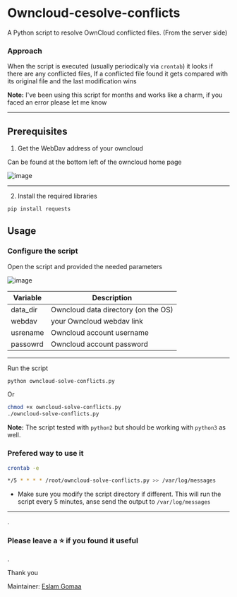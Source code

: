 # Owncloud-cesolve-conflicts
A Python script to resolve OwnCloud conflicted files. (From the server side)


### Approach

When the script is executed (usually periodically via `crontab`) it looks if there are any conflicted files, If a conflicted file found it gets compared with its original file and the last modification wins

**Note:** I've been using this script for months and works like a charm, if you faced an error please let me know

---


## Prerequisites

1. Get the WebDav address of your owncloud 

Can be found at the bottom left of the owncloud home page

![image](https://user-images.githubusercontent.com/33789516/126978695-edbfdecd-eaae-4882-8fb7-27c76c479ead.png)


---


2. Install the required libraries

```bash
pip install requests
```



## Usage

### Configure the script

Open the script and provided the needed parameters

![image](https://user-images.githubusercontent.com/33789516/126977861-4ea57a00-918f-4da8-9ca5-ecbf088d0cd3.png)


| Variable | Description                         |
| ---------- | ------------------------------------- |
| data_dir | Owncloud data directory (on the OS) |
| webdav   | your Owncloud webdav link           |
| usrename | Owncloud account username           |
| passowrd | Owncloud account password           |

---

Run the script

```bash
python owncloud-solve-conflicts.py
```

Or

```bash
chmod +x owncloud-solve-conflicts.py
./owncloud-solve-conflicts.py
```

**Note:** The script tested with `python2` but should be working with `python3` as well.

### Prefered way to use it

```bash
crontab -e
```

```bash
*/5 * * * * /root/owncloud-solve-conflicts.py >> /var/log/messages
```
* Make sure you modify the script directory if different.
This will run the script every 5 minutes, anse send the output to `/var/log/messages`


---

.

### Please leave a ⭐ if you found it useful

.

Thank you

Maintainer: [Eslam Gomaa](https://www.linkedin.com/in/eslam-gomaa)


